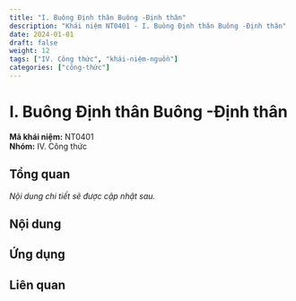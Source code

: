 ```yaml
---
title: "I. Buông Định thân Buông -Định thân"
description: "Khái niệm NT0401 - I. Buông Định thân Buông -Định thân"
date: 2024-01-01
draft: false
weight: 12
tags: ["IV. Công thức", "khái-niệm-nguồn"]
categories: ["công-thức"]
---
```


# I. Buông Định thân Buông -Định thân

**Mã khái niệm:** NT0401  
**Nhóm:** IV. Công thức

## Tổng quan

*Nội dung chi tiết sẽ được cập nhật sau.*

## Nội dung

<!-- Nội dung chi tiết sẽ được điền vào đây -->

## Ứng dụng

<!-- Cách ứng dụng khái niệm này trong thực tế -->

## Liên quan

<!-- Các khái niệm liên quan khác -->

